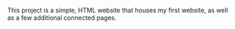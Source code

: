 This project is a simple, HTML website that houses my first website, as well as a few additional connected pages.
